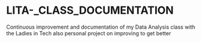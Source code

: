 # LITA-_CLASS_DOCUMENTATION
Continuous improvement and documentation of my Data Analysis class with the Ladies in Tech also personal project on improving to get better
